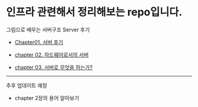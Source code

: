 # 인프라 관련해서 정리해보는 repo입니다.

그림으로 배우는 서버구조 Server 후기

* [Chapter01. 서버 후기](https://github.com/C0deWave/Infrastructure_study/blob/master/Books/%EA%B7%B8%EB%A6%BC%EC%9C%BC%EB%A1%9C%20%EB%B0%B0%EC%9A%B0%EB%8A%94%20%EC%84%9C%EB%B2%84%EA%B5%AC%EC%A1%B0/chapter01.md)

* [chapter 02. 하드웨어로서의 서버](https://github.com/C0deWave/Infrastructure_study/blob/b58b6a2ea5ec0f51576c7c59d19fe85c734fdd5f/Books/%EA%B7%B8%EB%A6%BC%EC%9C%BC%EB%A1%9C%20%EB%B0%B0%EC%9A%B0%EB%8A%94%20%EC%84%9C%EB%B2%84%EA%B5%AC%EC%A1%B0/chapter02.md)

* [chapter 03. 서버로 무엇을 하는가?](https://github.com/C0deWave/Infrastructure_study/blob/master/Books/%EA%B7%B8%EB%A6%BC%EC%9C%BC%EB%A1%9C%20%EB%B0%B0%EC%9A%B0%EB%8A%94%20%EC%84%9C%EB%B2%84%EA%B5%AC%EC%A1%B0/chapter03.md)

---

추후 업데이트 예정

 * chapter 2장의 용어 알아보기